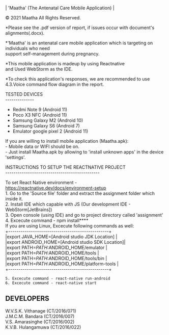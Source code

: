 
| 'Maatha' (The Antenatal Care Mobile Application) |

© 2021 Maatha All Rights Reserved.<br>

*Please see the .pdf version of report, if issues occur with document's alignments(.docx).<br>

*'Maatha' is an antenatal care mobile application which is targeting on individuals who need <br>
support self-management during pregnancy.<br>

*This mobile application is madeup by using Reactnative <br>
and Used WebStorm as the IDE.<br>

*To check this application's responses, we are recommended to use 4.3.Voice command flow diagram in the report.<br>


TESTED DEVICES<br>
--------------<br>

- Redmi Note 9 (Android 11)<br>
- Poco X3 NFC (Android 11)<br>
- Samsung Galaxy M2 (Android 10)<br>
- Samsung Galaxy S6 (Android 7)<br>
- Emulator google pixel 2 (Android 11)<br>

If you are willing to install mobile application (Maatha.apk):<br>
	- Mobile data or WIFI should be on. <br>
	- Just install Maatha.apk by allowing to 'install unknown apps' in the device 'settings'.<br>

INSTRUCTIONS TO SETUP THE REACTNATIVE PROJECT<br>
----------------------------------------------<br>

To set React Native environment - https://reactnative.dev/docs/environment-setup<br>
	1. Go to the 'Source file' folder and extract the assignment folder which inside it.<br>
	2. Install IDE which capable with JS (Our development IDE - WebStorm[JetBrains])<br>
	3. Open console (using IDE) and go to project directory called 'assignment'<br>
	4. Excecute command - npm install****<br>
		If you are using Linux, Excecute following commands as well:<br>
	       +-------------------------------------------------+ <br>
	       |export JAVA_HOME=[Android studio JDK Location]   |<br>
	       |export ANDROID_HOME=[Android studio SDK Location]|<br>
	       |export PATH=$PATH:$ANDROID_HOME/emulator         |<br>
	       |export PATH=$PATH:$ANDROID_HOME/tools            |<br>
	       |export PATH=$PATH:$ANDROID_HOME/tools/bin        |<br>
	       |export PATH=$PATH:$ANDROID_HOME/platform-tools   |<br>
               +-------------------------------------------------+<br>

	5. Excecute command - react-native run-android
	6. Excecute command - react-native start


DEVELOPERS
----------

W.V.S.K. Vithanage (CT/2016/071) <br>
J.M.C.M. Bandara (CT/2016/007) <br>
V.S. Amarasinghe (CT/2016/002) <br>
K.V.B. Hulangamuwa (CT/2016/022) <br>


